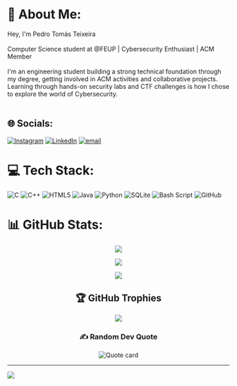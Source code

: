 # 💫 About Me:
Hey, I'm Pedro Tomás Teixeira<br><br>Computer Science student at @FEUP | Cybersecurity Enthusiast | ACM Member<br><br>I'm an engineering student building a strong technical foundation through my degree, getting involved in ACM activities and collaborative projects. Learning through hands-on security labs and CTF challenges is how I chose to explore the world of Cybersecurity.<br><br>


## 🌐 Socials:
[![Instagram](https://img.shields.io/badge/Instagram-%23E4405F.svg?logo=Instagram&logoColor=white)](https://instagram.com/@_bone.teixeira_) [![LinkedIn](https://img.shields.io/badge/LinkedIn-%230077B5.svg?logo=linkedin&logoColor=white)](https://linkedin.com/in/pedrotomasteixeira) [![email](https://img.shields.io/badge/Email-D14836?logo=gmail&logoColor=white)](mailto:pedrotomasteixeira@gmail.com) 

# 💻 Tech Stack:
![C](https://img.shields.io/badge/c-%2300599C.svg?style=flat&logo=c&logoColor=white) ![C++](https://img.shields.io/badge/c++-%2300599C.svg?style=flat&logo=c%2B%2B&logoColor=white) ![HTML5](https://img.shields.io/badge/html5-%23E34F26.svg?style=flat&logo=html5&logoColor=white) ![Java](https://img.shields.io/badge/java-%23ED8B00.svg?style=flat&logo=openjdk&logoColor=white) ![Python](https://img.shields.io/badge/python-3670A0?style=flat&logo=python&logoColor=ffdd54) ![SQLite](https://img.shields.io/badge/sqlite-%2307405e.svg?style=flat&logo=sqlite&logoColor=white) ![Bash Script](https://img.shields.io/badge/bash_script-%23121011.svg?style=flat&logo=gnu-bash&logoColor=white) ![GitHub](https://img.shields.io/badge/github-%23121011.svg?style=flat&logo=github&logoColor=white)
# 📊 GitHub Stats:
<p align="center">
<img src="https://github-readme-stats.vercel.app/api?username=T0m2sT&theme=dark&hide_border=false&include_all_commits=false&count_private=false"><br/>
</p>
<p align="center">
<img src="https://nirzak-streak-stats.vercel.app/?user=T0m2sT&theme=dark&hide_border=false"><br/>
</p>
<p align="center">
<img src="https://github-readme-stats.vercel.app/api/top-langs/?username=T0m2sT&theme=dark&hide_border=false&include_all_commits=false&count_private=false&layout=compact">
</p>

<h2 align="center"> 🏆 GitHub Trophies</h2>
<p align="center">
<img src= "https://github-profile-trophy.vercel.app/?username=T0m2sT&theme=dark&no-frame=true&no-bg=true&margin-w=4">
</p>

<h3 align="center">✍️ Random Dev Quote</h3>
<p align="center">
  <img src="https://quotes-github-readme.vercel.app/api?type=horizontal&theme=dark" alt="Quote card" />
</p>

---
[![](https://visitcount.itsvg.in/api?id=T0m2sT&icon=0&color=1)](https://visitcount.itsvg.in)

